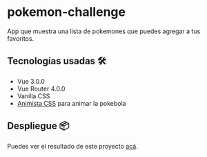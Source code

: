 # pokemon-challenge

App que muestra una lista de pokemones que puedes agregar a tus favoritos.

## Tecnologías usadas 🛠️

* Vue 3.0.0
* Vue Router 4.0.0
* Vanilla CSS
* [Animista CSS](http://animista.net) para animar la pokebola

## Despliegue 📦

Puedes ver el resultado de este proyecto [acá](http://animista.net).
